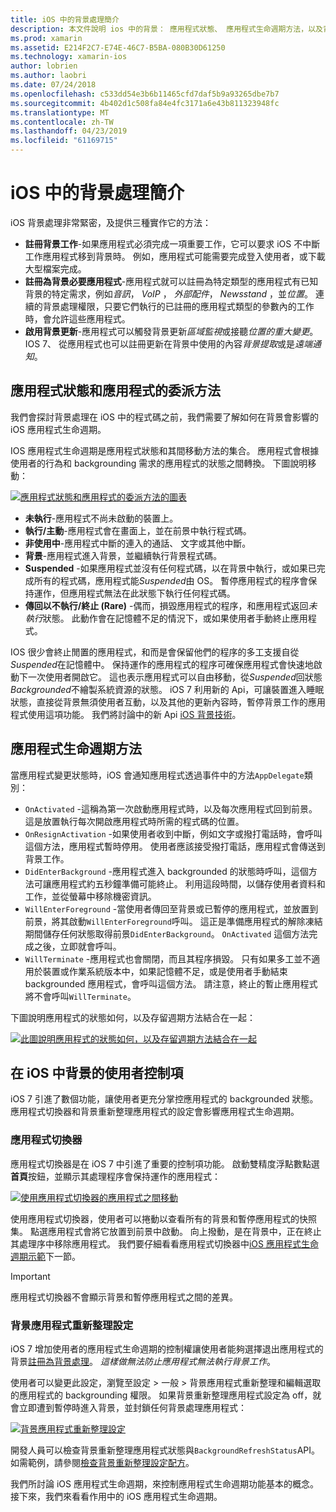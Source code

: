 ```yaml
---
title: iOS 中的背景處理簡介
description: 本文件說明 ios 中的背景： 應用程式狀態、 應用程式生命週期方法，以及背景應用程式的重新整理。
ms.prod: xamarin
ms.assetid: E214F2C7-E74E-46C7-B5BA-080B30D61250
ms.technology: xamarin-ios
author: lobrien
ms.author: laobri
ms.date: 07/24/2018
ms.openlocfilehash: c533dd54e3b6b11465cfd7daf5b9a93265dbe7b7
ms.sourcegitcommit: 4b402d1c508fa84e4fc3171a6e43b811323948fc
ms.translationtype: MT
ms.contentlocale: zh-TW
ms.lasthandoff: 04/23/2019
ms.locfileid: "61169715"
---
```

# <a name="introduction-to-backgrounding-in-ios"></a>iOS 中的背景處理簡介

iOS 背景處理非常緊密，及提供三種實作它的方法：

-  **註冊背景工作**-如果應用程式必須完成一項重要工作，它可以要求 iOS 不中斷工作應用程式移到背景時。 例如，應用程式可能需要完成登入使用者，或下載大型檔案完成。
-  **註冊為背景必要應用程式**-應用程式就可以註冊為特定類型的應用程式有已知背景的特定需求，例如*音訊*， *VoIP* ， *外部配件*， *Newsstand* ，並*位置*。 連續的背景處理權限，只要它們執行的已註冊的應用程式類型的參數內的工作時，會允許這些應用程式。
-  **啟用背景更新**-應用程式可以觸發背景更新*區域監視*或接聽*位置的重大變更*。 IOS 7、 從應用程式也可以註冊更新在背景中使用的內容*背景提取*或是*遠端通知*。


## <a name="application-states-and-application-delegate-methods"></a>應用程式狀態和應用程式的委派方法

我們會探討背景處理在 iOS 中的程式碼之前，我們需要了解如何在背景會影響的 iOS 應用程式生命週期。

IOS 應用程式生命週期是應用程式狀態和其間移動方法的集合。 應用程式會根據使用者的行為和 backgrounding 需求的應用程式的狀態之間轉換。 下圖說明移動：

 [![](introduction-to-backgrounding-in-ios-images/applicationlifecycle-.png "應用程式狀態和應用程式的委派方法的圖表")](introduction-to-backgrounding-in-ios-images/applicationlifecycle-.png#lightbox)

-  **未執行**-應用程式不尚未啟動的裝置上。
-  **執行/主動**-應用程式會在畫面上，並在前景中執行程式碼。
-  **非使用中**-應用程式中斷的連入的通話、 文字或其他中斷。
-  **背景**-應用程式進入背景，並繼續執行背景程式碼。
-  **Suspended** -如果應用程式並沒有任何程式碼，以在背景中執行，或如果已完成所有的程式碼，應用程式能*Suspended*由 OS。 暫停應用程式的程序會保持運作，但應用程式無法在此狀態下執行任何程式碼。
-  **傳回以不執行/終止 (Rare)** -偶而，損毀應用程式的程序，和應用程式返回*未執行*狀態。 此動作會在記憶體不足的情況下，或如果使用者手動終止應用程式。


IOS 很少會終止閒置的應用程式，和而是會保留他們的程序的多工支援自從*Suspended*在記憶體中。 保持運作的應用程式的程序可確保應用程式會快速地啟動下一次使用者開啟它。 這也表示應用程式可以自由移動，從*Suspended*回狀態*Backgrounded*不繪製系統資源的狀態。 iOS 7 利用新的 Api，可讓裝置進入睡眠狀態，直接從背景無須使用者互動，以及其他的更新內容時，暫停背景工作的應用程式使用這項功能。 我們將討論中的新 Api [iOS 背景技術](~/ios/app-fundamentals/backgrounding/ios-backgrounding-techniques/index.md)。

## <a name="application-lifecycle-methods"></a>應用程式生命週期方法

當應用程式變更狀態時，iOS 會通知應用程式透過事件中的方法`AppDelegate`類別：

-  `OnActivated` -這稱為第一次啟動應用程式時，以及每次應用程式回到前景。 這是放置執行每次開啟應用程式時所需的程式碼的位置。
-  `OnResignActivation` -如果使用者收到中斷，例如文字或撥打電話時，會呼叫這個方法，應用程式暫時停用。 使用者應該接受撥打電話，應用程式會傳送到背景工作。
-  `DidEnterBackground` -應用程式進入 backgrounded 的狀態時呼叫，這個方法可讓應用程式約五秒鐘準備可能終止。 利用這段時間，以儲存使用者資料和工作，並從螢幕中移除機密資訊。
-  `WillEnterForeground` -當使用者傳回至背景或已暫停的應用程式，並放置到前景，將其啟動`WillEnterForeground`呼叫。 這正是準備應用程式的解除凍結期間儲存任何狀態取得前景`DidEnterBackground`。  `OnActivated` 這個方法完成之後，立即就會呼叫。
-  `WillTerminate` -應用程式也會關閉，而且其程序損毀。 只有如果多工並不適用於裝置或作業系統版本中，如果記憶體不足，或是使用者手動結束 backgrounded 應用程式，會呼叫這個方法。 請注意，終止的暫止應用程式將不會呼叫`WillTerminate`。


下圖說明應用程式的狀態如何，以及存留週期方法結合在一起：

 [![](introduction-to-backgrounding-in-ios-images/image2.png "此圖說明應用程式的狀態如何，以及存留週期方法結合在一起")](introduction-to-backgrounding-in-ios-images/image2.png#lightbox)

## <a name="user-controls-for-backgrounding-in-ios"></a>在 iOS 中背景的使用者控制項

iOS 7 引進了數個功能，讓使用者更充分掌控應用程式的 backgrounded 狀態。 應用程式切換器和背景重新整理應用程式的設定會影響應用程式生命週期。

### <a name="app-switcher"></a>應用程式切換器

應用程式切換器是在 iOS 7 中引進了重要的控制項功能。 啟動雙精度浮點數點選**首頁**按鈕，並顯示其處理程序會保持運作的應用程式：

 [![](introduction-to-backgrounding-in-ios-images/app-switcher-.png "使用應用程式切換器的應用程式之間移動")](introduction-to-backgrounding-in-ios-images/app-switcher-.png#lightbox)

使用應用程式切換器，使用者可以捲動以查看所有的背景和暫停應用程式的快照集。 點選應用程式會將它放置到前景中啟動。 向上撥動，是在背景中，正在終止其處理序中移除應用程式。 我們要仔細看看應用程式切換器中[iOS 應用程式生命週期示範](~/ios/app-fundamentals/backgrounding/application-lifecycle-demo.md)下一節。

> [!IMPORTANT]
> 應用程式切換器不會顯示背景和暫停應用程式之間的差異。



### <a name="background-app-refresh-settings"></a>背景應用程式重新整理設定

iOS 7 增加使用者的應用程式生命週期的控制權讓使用者能夠選擇退出應用程式的背景[註冊為背景處理](~/ios/app-fundamentals/backgrounding/ios-backgrounding-techniques/registering-applications-to-run-in-background.md)。 *這樣做無法防止應用程式無法執行背景工作*。

使用者可以變更此設定，瀏覽至<span class="uiitem">設定 > 一般 > 背景應用程式重新整理</span>和編輯選取的應用程式的 backgrounding 權限。 如果背景重新整理應用程式設定為 off，就會立即遭到暫停時進入背景，並封鎖任何背景處理應用程式：

 [![](introduction-to-backgrounding-in-ios-images/settings-.png "背景應用程式重新整理設定")](introduction-to-backgrounding-in-ios-images/settings-.png#lightbox)

開發人員可以檢查背景重新整理應用程式狀態與`BackgroundRefreshStatus`API。 如需範例，請參閱[檢查背景重新整理設定配方](https://github.com/xamarin/recipes/tree/master/Recipes/ios/multitasking/check_background_refresh_setting)。

我們所討論 iOS 應用程式生命週期，來控制應用程式生命週期功能基本的概念。 接下來，我們來看看作用中的 iOS 應用程式生命週期。

